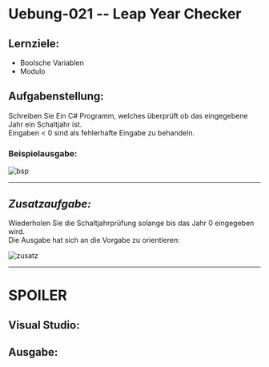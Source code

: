 # Uebung-021  --  Leap Year Checker

## Lernziele:
- Boolsche Variablen
- Modulo

## Aufgabenstellung:
Schreiben Sie Ein C# Programm, welches überprüft ob das eingegebene Jahr ein Schaltjahr ist.  
Eingaben < 0 sind als fehlerhafte Eingabe zu behandeln.   

### Beispielausgabe:
![bsp](https://github.com/IxI-Enki/Uebung-021/assets/138018029/befd6a58-16ed-461c-85a2-6bcaaec4e0d4)

-------------------------------
## *Zusatzaufgabe:*
Wiederholen Sie die Schaltjahrprüfung solange bis das Jahr 0 eingegeben wird.  
Die Ausgabe hat sich an die Vorgabe zu orientieren:

![zusatz](https://github.com/IxI-Enki/Uebung-021/assets/138018029/0be004cf-794b-4f6c-9320-18c479284ae6)


-------------------------------
# **SPOILER**

## Visual Studio:

## Ausgabe:
